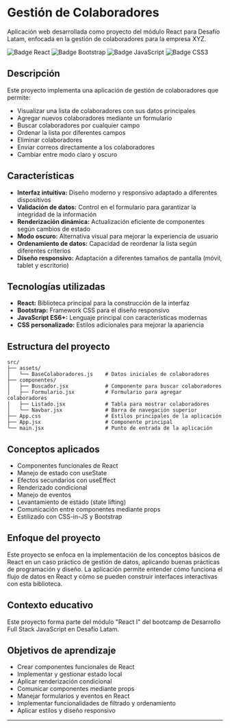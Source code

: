 # Gestión de Colaboradores

Aplicación web desarrollada como proyecto del módulo React para Desafío Latam, enfocada en la gestión de colaboradores para la empresa XYZ.

![Badge React](https://img.shields.io/badge/React-61DAFB?style=flat&logo=react&logoColor=black)
![Badge Bootstrap](https://img.shields.io/badge/Bootstrap-7952B3?style=flat&logo=bootstrap&logoColor=white)
![Badge JavaScript](https://img.shields.io/badge/JavaScript-F7DF1E?style=flat&logo=javascript&logoColor=black)
![Badge CSS3](https://img.shields.io/badge/CSS3-1572B6?style=flat&logo=css3&logoColor=white)

## Descripción

Este proyecto implementa una aplicación de gestión de colaboradores que permite:

- Visualizar una lista de colaboradores con sus datos principales
- Agregar nuevos colaboradores mediante un formulario
- Buscar colaboradores por cualquier campo
- Ordenar la lista por diferentes campos
- Eliminar colaboradores
- Enviar correos directamente a los colaboradores
- Cambiar entre modo claro y oscuro

## Características

- **Interfaz intuitiva:** Diseño moderno y responsivo adaptado a diferentes dispositivos
- **Validación de datos:** Control en el formulario para garantizar la integridad de la información
- **Renderización dinámica:** Actualización eficiente de componentes según cambios de estado
- **Modo oscuro:** Alternativa visual para mejorar la experiencia de usuario
- **Ordenamiento de datos:** Capacidad de reordenar la lista según diferentes criterios
- **Diseño responsivo:** Adaptación a diferentes tamaños de pantalla (móvil, tablet y escritorio)

## Tecnologías utilizadas

- **React:** Biblioteca principal para la construcción de la interfaz
- **Bootstrap:** Framework CSS para el diseño responsivo
- **JavaScript ES6+:** Lenguaje principal con características modernas
- **CSS personalizado:** Estilos adicionales para mejorar la apariencia

## Estructura del proyecto

```
src/
├── assets/
│   └── BaseColaboradores.js    # Datos iniciales de colaboradores
├── componentes/
│   ├── Buscador.jsx            # Componente para buscar colaboradores
│   ├── Formulario.jsx          # Formulario para agregar colaboradores
│   ├── Listado.jsx             # Tabla para mostrar colaboradores
│   └── Navbar.jsx              # Barra de navegación superior
├── App.css                     # Estilos principales de la aplicación
├── App.jsx                     # Componente principal
└── main.jsx                    # Punto de entrada de la aplicación
```

## Conceptos aplicados

- Componentes funcionales de React
- Manejo de estado con useState
- Efectos secundarios con useEffect
- Renderizado condicional
- Manejo de eventos
- Levantamiento de estado (state lifting)
- Comunicación entre componentes mediante props
- Estilizado con CSS-in-JS y Bootstrap

## Enfoque del proyecto

Este proyecto se enfoca en la implementación de los conceptos básicos de React en un caso práctico de gestión de datos, aplicando buenas prácticas de programación y diseño. La aplicación permite entender cómo funciona el flujo de datos en React y cómo se pueden construir interfaces interactivas con esta biblioteca.

## Contexto educativo

Este proyecto forma parte del módulo "React I" del bootcamp de Desarrollo Full Stack JavaScript en Desafío Latam.

## Objetivos de aprendizaje

- Crear componentes funcionales de React
- Implementar y gestionar estado local
- Aplicar renderización condicional
- Comunicar componentes mediante props
- Manejar formularios y eventos en React
- Implementar funcionalidades de filtrado y ordenamiento
- Aplicar estilos y diseño responsivo

---